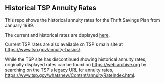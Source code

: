 ## Historical TSP Annuity Rates

This repo shows the historical annuity rates for the Thrift Savings Plan from January 1989. 

The current and historical rates are displayed [here](https://tspstrategies.com/pensions-and-social-security/tsp-annuity-rates/). 

Current TSP rates are also available on TSP's main site at https://www.tsp.gov/annuity-basics/. 

While the TSP site has discontinued showing historical annuity rates, originally displayed rates can be found on https://web.archive.org by searching on the TSP's legacy URL for annuity rates, https://www.tsp.gov/whatsnew/Content/annuityRateIndex.html. 